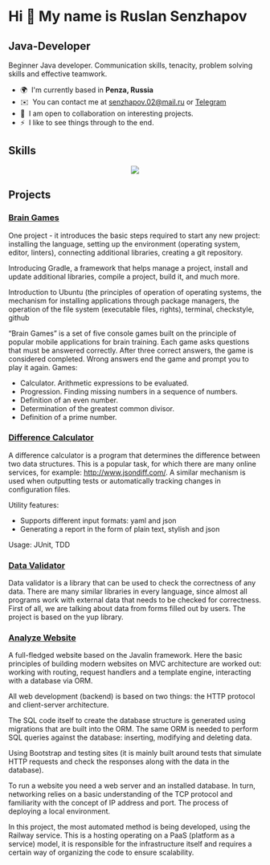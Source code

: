 Hi 👋 My name is Ruslan Senzhapov
====================================

Java-Developer
--------------

Beginner Java developer. Communication skills, tenacity, problem solving skills and effective teamwork.

* 🌍  I'm currently based in **Penza, Russia**
* ✉️  You can contact me at [senzhapov.02@mail.ru](mailto:senzhapov.02@mail.ru) or [Telegram](@senzhapov)
* 🤝  I am open to collaboration on interesting projects.
* ⚡  I like to see things through to the end.

## Skills

<p align="center">
  <a href="https://skillicons.dev">
    <img src="https://skillicons.dev/icons?i=java,spring,idea,gradle,linux,git,github,postgres,bash,docker,html,css" />
  </a>
</p>

## Projects

### [Brain Games](https://github.com/bjrunning/java-project-61)
One project - it introduces the basic steps required to start any new project: installing the language, setting up the environment (operating system, editor, linters), connecting additional libraries, creating a git repository.

Introducing Gradle, a framework that helps manage a project, install and update additional libraries, compile a project, build it, and much more.

Introduction to Ubuntu (the principles of operation of operating systems, the mechanism for installing applications through package managers, the operation of the file system (executable files, rights), terminal, checkstyle, github

“Brain Games” is a set of five console games built on the principle of popular mobile applications for brain training. Each game asks questions that must be answered correctly. After three correct answers, the game is considered completed. Wrong answers end the game and prompt you to play it again. Games:
  
  - Calculator. Arithmetic expressions to be evaluated.
  - Progression. Finding missing numbers in a sequence of numbers.
  - Definition of an even number.
  - Determination of the greatest common divisor.
  - Definition of a prime number.

### [Difference Calculator](https://github.com/bjrunning/java-project-71)
A difference calculator is a program that determines the difference between two data structures. This is a popular task, for which there are many online services, for example: http://www.jsondiff.com/. A similar mechanism is used when outputting tests or automatically tracking changes in configuration files.

Utility features:
  
  - Supports different input formats: yaml and json
  - Generating a report in the form of plain text, stylish and json

Usage: JUnit, TDD

### [Data Validator](https://github.com/bjrunning/java-project-78)
Data validator is a library that can be used to check the correctness of any data. There are many similar libraries in every language, since almost all programs work with external data that needs to be checked for correctness. First of all, we are talking about data from forms filled out by users. The project is based on the yup library.

### [Analyze Website](https://github.com/bjrunning/java-project-72)
A full-fledged website based on the Javalin framework. Here the basic principles of building modern websites on MVC architecture are worked out: working with routing, request handlers and a template engine, interacting with a database via ORM.

All web development (backend) is based on two things: the HTTP protocol and client-server architecture.

The SQL code itself to create the database structure is generated using migrations that are built into the ORM. The same ORM is needed to perform SQL queries against the database: inserting, modifying and deleting data.

Using Bootstrap and testing sites (it is mainly built around tests that simulate HTTP requests and check the responses along with the data in the database).

To run a website you need a web server and an installed database. In turn, networking relies on a basic understanding of the TCP protocol and familiarity with the concept of IP address and port. The process of deploying a local environment.

In this project, the most automated method is being developed, using the Railway service. This is a hosting operating on a PaaS (platform as a service) model, it is responsible for the infrastructure itself and requires a certain way of organizing the code to ensure scalability.
